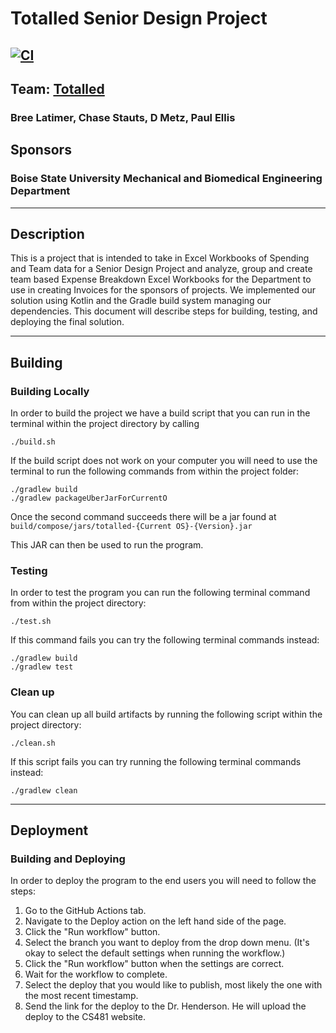 # Totalled Senior Design Project
[![CI](https://github.com/cs481-ekh/s23-totalled/actions/workflows/ci.yml/badge.svg)](https://github.com/cs481-ekh/s23-totalled/actions/workflows/ci.yml)
---

## Team: [Totalled](https://cs481-ekh.github.io/s23-totalled/)
### Bree Latimer, Chase Stauts, D Metz, Paul Ellis
## Sponsors
### Boise State University Mechanical and Biomedical Engineering Department

---

## Description

This is a project that is intended to take in Excel Workbooks of Spending and Team data for a Senior Design
Project and analyze, group and create team based Expense Breakdown Excel Workbooks for the Department to use
in creating Invoices for the sponsors of projects. We implemented our solution using Kotlin and the Gradle
build system managing our dependencies. This document will describe steps for building, testing, and deploying
the final solution.

--- 

## Building

### Building Locally
In order to build the project we have a build script that you can run in the terminal within the project
directory by calling 
```console
./build.sh
```

If the build script does not work on your computer you will need to use the terminal to run the following
commands from within the project folder:

```console
./gradlew build
./gradlew packageUberJarForCurrentO
```

Once the second command succeeds there will be a jar found at `build/compose/jars/totalled-{Current OS}-{Version}.jar`

This JAR can then be used to run the program.

### Testing

In order to test the program you can run the following terminal command from within the project directory:

```console
./test.sh
```

If this command fails you can try the following terminal commands instead:

```console
./gradlew build
./gradlew test
```

### Clean up

You can clean up all build artifacts by running the following script within the project directory:

```console
./clean.sh
```

If this script fails you can try running the following terminal commands instead:

```console
./gradlew clean
```

---

## Deployment

### Building and Deploying

In order to deploy the program to the end users you will need to follow the steps:

1. Go to the GitHub Actions tab.
2. Navigate to the Deploy action on the left hand side of the page.
3. Click the "Run workflow" button.
4. Select the branch you want to deploy from the drop down menu. (It's okay to select the default settings when running the workflow.)
5. Click the "Run workflow" button when the settings are correct.
6. Wait for the workflow to complete.
7. Select the deploy that you would like to publish, most likely the one with the most recent timestamp.
8. Send the link for the deploy to the Dr. Henderson. He will upload the deploy to the CS481 website.
